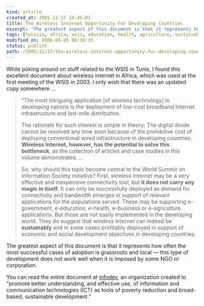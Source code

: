 ```yaml
---
kind: article
created_at: 2005-11-17 14:45:01
title: The Wireless Internet Opportunity For Developing Countries
excerpt: "The greatest aspect of this document is that it represents how often the most successful cases of adoption is grassroots and local &mdash; this type of development does not work well when it is imposed by some NGO or corporation."
tags: [tunisia, africa, wsis, education, health, agriculture, sustainability]
modified_on: 2008-04-05 06:30:35
status: publish 
path: /2005/11/17/the-wireless-internet-opportunity-for-developing-countries
---
```


<p>While poking around on stuff related to the WSIS in Tunis, I found this excellent document about wireless internet in Africa, which was used at the first meeting of the WSIS in 2003. I only wish that there was an updated copy somewhere ...
</p>
<blockquote class="large"><p>"The most intriguing application [of wireless technology] in developing nations is the deployment of low-cost broadband Internet infrastructure and last-mile distribution.</p>
<p>The rationale for such interest is simple in theory: The digital divide cannot be resolved any time soon because of the prohibitive cost of deploying conventional wired infrastructure in developing countries. <b>Wireless Internet, however, has the potential to solve this bottleneck</b>, as the collection of articles and case studies in this volume demonstrates. ...</p>

<p>So, why should this topic become central to the World Summit on Information Society initiative? First, wireless Internet may be a very effective and inexpensive connectivity tool, but <b>it does not carry any magic in itself</b>. It can only be successfully deployed as demand for connectivity and bandwidth emerges in support of relevant applications for the populations served. These may be supporting e-government, e-education, e-health, e-business or e-agriculture applications. But those are not easily implemented in the developing world. They do suggest that wireless Internet can indeed be <b>sustainably</b> and in some cases profitably deployed in support of economic and social development objectives in developing countries.
</p></blockquote>

<p>The greatest aspect of this document is that it represents how often the most successful cases of adoption is grassroots and local &mdash; this type of development does not work well when it is imposed by some NGO or corporation.
</p>

<p>You can read the entire document at <a href="http://www.infodev.org/">infodev</a>, an organization created to "promote better understanding, and effective use, of information and communication technologies (ICT) as tools of poverty reduction and broad-based, sustainable development."</p>
